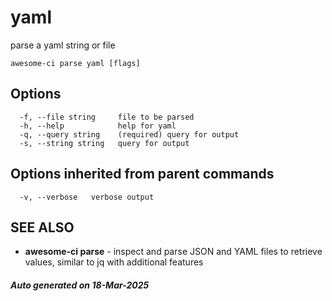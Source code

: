 # yaml

parse a yaml string or file

```
awesome-ci parse yaml [flags]
```

## Options

```
  -f, --file string     file to be parsed
  -h, --help            help for yaml
  -q, --query string    (required) query for output
  -s, --string string   query for output
```

## Options inherited from parent commands

```
  -v, --verbose   verbose output
```

## SEE ALSO

* **awesome-ci parse**	 - inspect and parse JSON and YAML files to retrieve values, similar to jq with additional features

##### Auto generated on 18-Mar-2025
